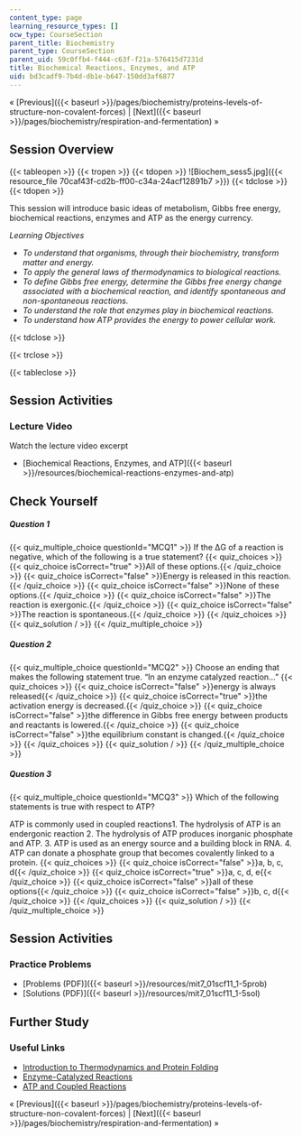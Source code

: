 ```yaml
---
content_type: page
learning_resource_types: []
ocw_type: CourseSection
parent_title: Biochemistry
parent_type: CourseSection
parent_uid: 59c0ffb4-f444-c63f-f21a-576415d7231d
title: Biochemical Reactions, Enzymes, and ATP
uid: bd3cadf9-7b4d-db1e-b647-150dd3af6877
---
```


« [Previous]({{< baseurl >}}/pages/biochemistry/proteins-levels-of-structure-non-covalent-forces) | [Next]({{< baseurl >}}/pages/biochemistry/respiration-and-fermentation) »

Session Overview
----------------

{{< tableopen >}}
{{< tropen >}}
{{< tdopen >}}
![Biochem_sess5.jpg]({{< resource_file 70caf43f-cd2b-ff00-c34a-24acf12891b7 >}})
{{< tdclose >}}
{{< tdopen >}}


This session will introduce basic ideas of metabolism, Gibbs free energy, biochemical reactions, enzymes and ATP as the energy currency.

_Learning Objectives_

*   _To understand that organisms, through their biochemistry, transform matter and energy._
*   _To apply the general laws of thermodynamics to biological reactions._
*   _To define Gibbs free energy, determine the Gibbs free energy change associated with a biochemical reaction, and identify spontaneous and non-spontaneous reactions._
*   _To understand the role that enzymes play in biochemical reactions._
*   _To understand how ATP provides the energy to power cellular work._


{{< tdclose >}}

{{< trclose >}}

{{< tableclose >}}

Session Activities
------------------

### Lecture Video

Watch the lecture video excerpt

*   [Biochemical Reactions, Enzymes, and ATP]({{< baseurl >}}/resources/biochemical-reactions-enzymes-and-atp)

Check Yourself
--------------

##### Question 1
 {{< quiz_multiple_choice questionId="MCQ1" >}} If the &#916;G of a reaction is negative, which of the following is a true statement? {{< quiz_choices >}} {{< quiz_choice isCorrect="true" >}}All of these options.{{< /quiz_choice >}} {{< quiz_choice isCorrect="false" >}}Energy is released in this reaction.{{< /quiz_choice >}} {{< quiz_choice isCorrect="false" >}}None of these options.{{< /quiz_choice >}} {{< quiz_choice isCorrect="false" >}}The reaction is exergonic.{{< /quiz_choice >}} {{< quiz_choice isCorrect="false" >}}The reaction is spontaneous.{{< /quiz_choice >}} {{< /quiz_choices >}} {{< quiz_solution / >}} {{< /quiz_multiple_choice >}}
##### Question 2
 {{< quiz_multiple_choice questionId="MCQ2" >}} Choose an ending that makes the following statement true. “In an enzyme catalyzed reaction…” {{< quiz_choices >}} {{< quiz_choice isCorrect="false" >}}energy is always released{{< /quiz_choice >}} {{< quiz_choice isCorrect="true" >}}the activation energy is decreased.{{< /quiz_choice >}} {{< quiz_choice isCorrect="false" >}}the difference in Gibbs free energy between products and reactants is lowered.{{< /quiz_choice >}} {{< quiz_choice isCorrect="false" >}}the equilibrium constant is changed.{{< /quiz_choice >}} {{< /quiz_choices >}} {{< quiz_solution / >}} {{< /quiz_multiple_choice >}}
##### Question 3
 {{< quiz_multiple_choice questionId="MCQ3" >}} Which of the following statements is true with respect to ATP?

ATP is commonly used in coupled reactions1.  The hydrolysis of ATP is an endergonic reaction
2.  The hydrolysis of ATP produces inorganic phosphate and ATP.
3.  ATP is used as an energy source and a building block in RNA.
4.  ATP can donate a phosphate group that becomes covalently linked to a protein. {{< quiz_choices >}} {{< quiz_choice isCorrect="false" >}}a, b, c, d{{< /quiz_choice >}} {{< quiz_choice isCorrect="true" >}}a, c, d, e{{< /quiz_choice >}} {{< quiz_choice isCorrect="false" >}}all of these options{{< /quiz_choice >}} {{< quiz_choice isCorrect="false" >}}b, c, d{{< /quiz_choice >}} {{< /quiz_choices >}} {{< quiz_solution / >}} {{< /quiz_multiple_choice >}}

Session Activities
------------------

### Practice Problems

*   [Problems (PDF)]({{< baseurl >}}/resources/mit7_01scf11_1-5prob)
*   [Solutions (PDF)]({{< baseurl >}}/resources/mit7_01scf11_1-5sol)

Further Study
-------------

### Useful Links

*   [Introduction to Thermodynamics and Protein Folding](http://www.youtube.com/watch?v=Qq4T7-UrIvE&list=UUzL5_XrNsQAbEKPv-EBSnSg&index=8&feature=plcp)
*   [Enzyme-Catalyzed Reactions](http://www.youtube.com/watch?v=kSiFdzITPI0&list=UUzL5_XrNsQAbEKPv-EBSnSg&index=7&feature=plcp)
*   [ATP and Coupled Reactions](http://www.youtube.com/watch?v=4O6DFv2p5js&list=UUzL5_XrNsQAbEKPv-EBSnSg&index=6&feature=plcp)

« [Previous]({{< baseurl >}}/pages/biochemistry/proteins-levels-of-structure-non-covalent-forces) | [Next]({{< baseurl >}}/pages/biochemistry/respiration-and-fermentation) »